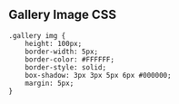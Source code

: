 ## Gallery Image CSS

	.gallery img {
		height: 100px;
		border-width: 5px;
		border-color: #FFFFFF;
		border-style: solid;
		box-shadow: 3px 3px 5px 6px #000000;
		margin: 5px;
	}